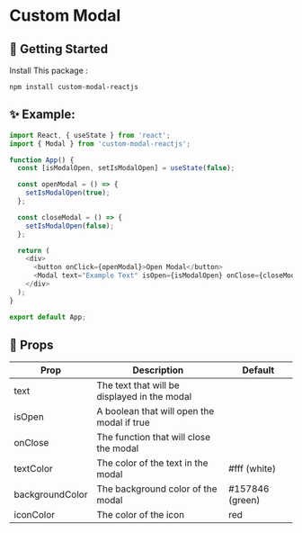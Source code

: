 # Custom Modal

## 🚀 Getting Started

Install This package :
```
npm install custom-modal-reactjs
```

## ✨ Example:
```js
import React, { useState } from 'react';
import { Modal } from 'custom-modal-reactjs';

function App() {
  const [isModalOpen, setIsModalOpen] = useState(false);

  const openModal = () => {
    setIsModalOpen(true);
  };

  const closeModal = () => {
    setIsModalOpen(false);
  };

  return (
    <div>
      <button onClick={openModal}>Open Modal</button>
      <Modal text="Example Text" isOpen={isModalOpen} onClose={closeModal} textColor="#fff" backgroundColor="#157846" iconColor="red"/>
    </div>
  );
}

export default App;
```

## 📌 Props

| Prop              | Description                                   | Default     |     
|-------------------|-----------------------------------------------|-------------|
| text              | The text that will be displayed in the modal |             |
| isOpen            | A boolean that will open the modal if true   |             |
| onClose           | The function that will close the modal       |             |
| textColor         | The color of the text in the modal           | #fff (white)|
| backgroundColor   | The background color of the modal             | #157846 (green) |
| iconColor   | The color of the icon            | red |
